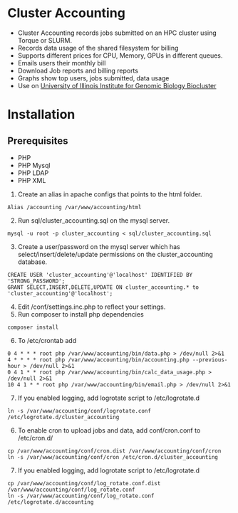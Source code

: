 # Cluster Accounting

- Cluster Accounting records jobs submitted on an HPC cluster using Torque or SLURM.
- Records data usage of the shared filesystem for billing
- Supports different prices for CPU, Memory, GPUs in different queues.
- Emails users their monthly bill
- Download Job reports and billing reports
- Graphs show top users, jobs submitted, data usage
- Use on [University of Illinois Institute for Genomic Biology Biocluster](http://biocluster.igb.illinois.edu)

# Installation

## Prerequisites
- PHP
- PHP Mysql
- PHP LDAP
- PHP XML


1.  Create an alias in apache configs that points to the html folder.  
```
Alias /accounting /var/www/accounting/html
```
2.  Run sql/cluster_accounting.sql on the mysql server.
```
mysql -u root -p cluster_accounting < sql/cluster_accounting.sql
```
3.  Create a user/password on the mysql server which has select/insert/delete/update permissions on the cluster_accounting database.
```
CREATE USER 'cluster_accounting'@'localhost' IDENTIFIED BY 'STRONG_PASSWORD';
GRANT SELECT,INSERT,DELETE,UPDATE ON cluster_accounting.* to 'cluster_accounting'@'localhost';
```
4.  Edit /conf/settings.inc.php to reflect your settings.
5.  Run composer to install php dependencies
```
composer install
```
6.  To /etc/crontab add
```
0 4 * * * root php /var/www/accounting/bin/data.php > /dev/null 2>&1
4 * * * * root php /var/www/accounting/bin/accounting.php --previous-hour > /dev/null 2>&1
0 4 1 * * root php /var/www/accounting/bin/calc_data_usage.php > /dev/null 2>&1
10 4 1 * * root php /var/www/accounting/bin/email.php > /dev/null 2>&1
```
7.  If you enabled logging, add logrotate script to /etc/logrotate.d
```
ln -s /var/www/accounting/conf/logrotate.conf /etc/logrotate.d/cluster_accounting
```
6.  To enable cron to upload jobs and data, add conf/cron.conf to /etc/cron.d/
```
cp /var/www/accounting/conf/cron.dist /var/www/accounting/conf/cron
ln -s /var/www/accounting/conf/cron /etc/cron.d/cluster_accounting
```
7.  If you enabled logging, add logrotate script to /etc/logrotate.d
```
cp /var/www/accounting/conf/log_rotate.conf.dist /var/www/accounting/conf/log_rotate.conf
ln -s /var/www/accounting/conf/log_rotate.conf /etc/logrotate.d/accounting
```


